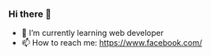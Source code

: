 ### Hi there 👋


- 🌱 I’m currently learning web developer
- 📫 How to reach me: https://www.facebook.com/

